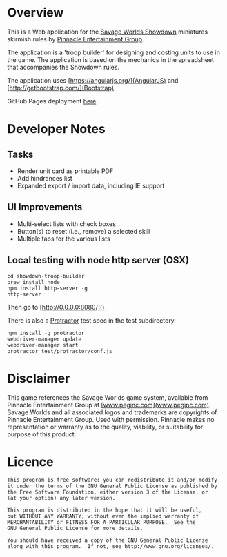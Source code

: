 Overview
====
This is a Web application for the [Savage Worlds Showdown](https://www.peginc.com/freebies/Showdown/Showdown.pdf) miniatures 
skirmish rules by [Pinnacle Entertainment Group](www.peginc.com). 

The application is a 'troop builder' for designing and costing units to use in the game. The application is based on the mechanics 
in the spreadsheet that accompanies the Showdown rules.
 
The application uses [https://angularjs.org/](AngularJS) and [http://getbootstrap.com/](Bootstrap).   

GitHub Pages deployment [here](http://retroredge.github.io/showdown-troop-builder)

Developer Notes
====

Tasks
-----
- Render unit card as printable PDF
- Add hindrances list
- Expanded export / import data, including IE support


UI Improvements
----
- Multi-select lists with check boxes
- Button(s) to reset (i.e., remove) a selected skill
- Multiple tabs for the various lists


Local testing with node http server (OSX)
----
```
cd showdown-troop-builder
brew install node
npm install http-server -g
http-server
```

Then go to [http://0.0.0.0:8080/]()

There is also a [Protractor](http://www.protractortest.org/) test spec in the test subdirectory.
```
npm install -g protractor
webdriver-manager update
webdriver-manager start
protractor test/protractor/conf.js
```


Disclaimer
====
This game references the Savage Worlds game system, available from Pinnacle Entertainment Group at [www.peginc.com](www.peginc.com). 
Savage Worlds and all associated logos and trademarks are copyrights of Pinnacle Entertainment Group. 
Used with permission. Pinnacle makes no representation or warranty as to the quality, viability, or suitability for purpose of this product.

Licence
====
```
This program is free software: you can redistribute it and/or modify
it under the terms of the GNU General Public License as published by
the Free Software Foundation, either version 3 of the License, or
(at your option) any later version.

This program is distributed in the hope that it will be useful,
but WITHOUT ANY WARRANTY; without even the implied warranty of
MERCHANTABILITY or FITNESS FOR A PARTICULAR PURPOSE.  See the
GNU General Public License for more details.

You should have received a copy of the GNU General Public License
along with this program.  If not, see http://www.gnu.org/licenses/.
```
